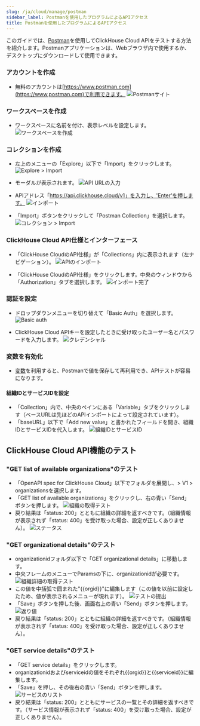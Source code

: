 ```yaml
---
slug: /ja/cloud/manage/postman
sidebar_label: Postmanを使用したプログラムによるAPIアクセス
title: Postmanを使用したプログラムによるAPIアクセス
---
```


このガイドでは、[Postman](https://www.postman.com/product/what-is-postman/)を使用してClickHouse Cloud APIをテストする方法を紹介します。Postmanアプリケーションは、Webブラウザ内で使用するか、デスクトップにダウンロードして使用できます。

### アカウントを作成
* 無料のアカウントは[https://www.postman.com](https://www.postman.com)で利用できます。
![Postmanサイト](@site/docs/ja/cloud/manage/images/postman/postman1.png)

### ワークスペースを作成
* ワークスペースに名前を付け、表示レベルを設定します。
![ワークスペースを作成](@site/docs/ja/cloud/manage/images/postman/postman2.png)

### コレクションを作成
* 左上のメニューの「Explore」以下で「Import」をクリックします。
![Explore > Import](@site/docs/ja/cloud/manage/images/postman/postman3.png)

* モーダルが表示されます。
![API URLの入力](@site/docs/ja/cloud/manage/images/postman/postman4.png)

* APIアドレス「https://api.clickhouse.cloud/v1」を入力し、'Enter'を押します。
![インポート](@site/docs/ja/cloud/manage/images/postman/postman5.png)

* 「Import」ボタンをクリックして「Postman Collection」を選択します。
![コレクション > Import](@site/docs/ja/cloud/manage/images/postman/postman6.png)

### ClickHouse Cloud API仕様とインターフェース
* 「ClickHouse CloudのAPI仕様」が「Collections」内に表示されます（左ナビゲーション）。
![APIのインポート](@site/docs/ja/cloud/manage/images/postman/postman7.png)

* 「ClickHouse CloudのAPI仕様」をクリックします。中央のウィンドウから「Authorization」タブを選択します。
![インポート完了](@site/docs/ja/cloud/manage/images/postman/postman8.png)

### 認証を設定
* ドロップダウンメニューを切り替えて「Basic Auth」を選択します。
![Basic auth](@site/docs/ja/cloud/manage/images/postman/postman9.png)

* ClickHouse Cloud APIキーを設定したときに受け取ったユーザー名とパスワードを入力します。
![クレデンシャル](@site/docs/ja/cloud/manage/images/postman/postman10.png)

### 変数を有効化
* [変数](https://learning.postman.com/docs/sending-requests/variables/)を利用すると、Postmanで値を保存して再利用でき、APIテストが容易になります。
#### 組織IDとサービスIDを設定
* 「Collection」内で、中央のペインにある「Variable」タブをクリックします（ベースURLは先ほどのAPIインポートによって設定されています）。
* 「baseURL」以下で「Add new value」と書かれたフィールドを開き、組織IDとサービスIDを代入します。
![組織IDとサービスID](@site/docs/ja/cloud/manage/images/postman/postman11.png)

## ClickHouse Cloud API機能のテスト
### "GET list of available organizations"のテスト
* 「OpenAPI spec for ClickHouse Cloud」以下でフォルダを展開し、> V1 > organizationsを選択します。
* 「GET list of available organizations」をクリックし、右の青い「Send」ボタンを押します。
![組織の取得テスト](@site/docs/ja/cloud/manage/images/postman/postman12.png)
* 戻り結果は「status: 200」とともに組織の詳細を返すべきです。（組織情報が表示されず「status: 400」を受け取った場合、設定が正しくありません）。
![ステータス](@site/docs/ja/cloud/manage/images/postman/postman13.png)

### "GET organizational details"のテスト
* organizationidフォルダ以下で「GET organizational details」に移動します。
* 中央フレームのメニューでParamsの下に、organizationidが必要です。
![組織詳細の取得テスト](@site/docs/ja/cloud/manage/images/postman/postman14.png)
* この値を中括弧で囲まれた"{{orgid}}"に編集します（この値を以前に設定したため、値が表示されるメニューが現れます）。
![テストの提出](@site/docs/ja/cloud/manage/images/postman/postman15.png)
* 「Save」ボタンを押した後、画面右上の青い「Send」ボタンを押します。
![返り値](@site/docs/ja/cloud/manage/images/postman/postman16.png)
* 戻り結果は「status: 200」とともに組織の詳細を返すべきです。（組織情報が表示されず「status: 400」を受け取った場合、設定が正しくありません）。

### "GET service details"のテスト
* 「GET service details」をクリックします。
* organizationidおよびserviceidの値をそれぞれ{{orgid}}と{{serviceid}}に編集します。
* 「Save」を押し、その後右の青い「Send」ボタンを押します。
![サービスのリスト](@site/docs/ja/cloud/manage/images/postman/postman17.png)
* 戻り結果は「status: 200」とともにサービスの一覧とその詳細を返すべきです。（サービス情報が表示されず「status: 400」を受け取った場合、設定が正しくありません）。
